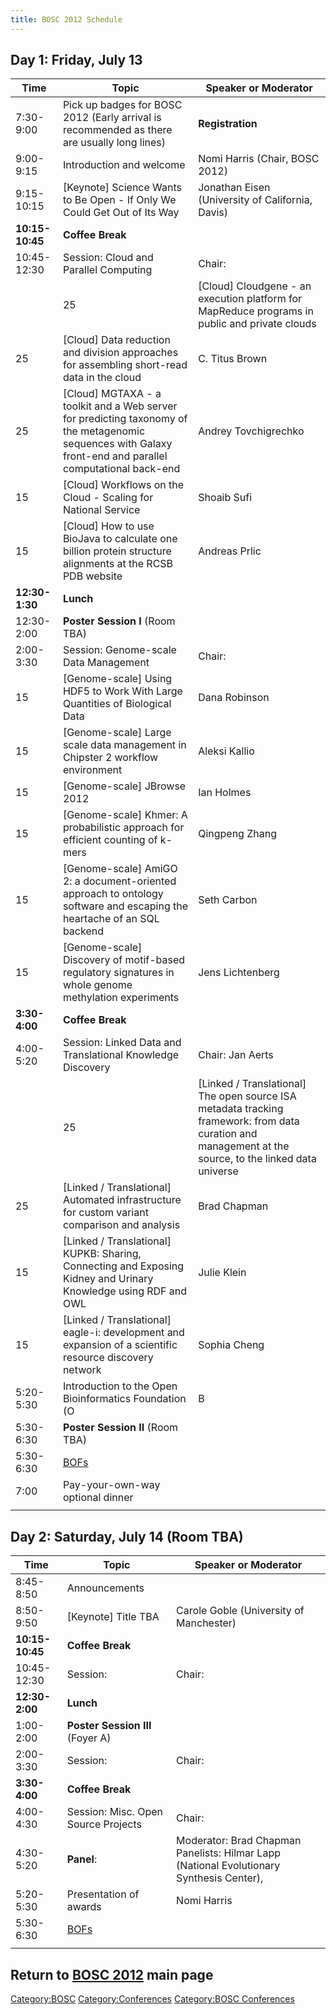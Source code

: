 ```yaml
---
title: BOSC 2012 Schedule
---
```


Day 1: Friday, July 13
----------------------

| Time            | Topic                                                                                                                                                        | Speaker or Moderator                             |
|-----------------|--------------------------------------------------------------------------------------------------------------------------------------------------------------|--------------------------------------------------|
| 7:30-9:00       | Pick up badges for BOSC 2012 (Early arrival is recommended as there are usually long lines)                                                                  | **Registration**                                 |
| 9:00-9:15       | Introduction and welcome                                                                                                                                     | Nomi Harris (Chair, BOSC 2012)                   |
| 9:15-10:15      | \[Keynote\] Science Wants to Be Open - If Only We Could Get Out of Its Way                                                                                   | Jonathan Eisen (University of California, Davis) |
| **10:15-10:45** | **Coffee Break**                                                                                                                                             |                                                  |
| 10:45-12:30     | Session: Cloud and Parallel Computing                                                                                                                        | Chair:                                           |
| | 25            | \[Cloud\] Cloudgene - an execution platform for MapReduce programs in public and private clouds                                                              | Sebastian Schoenherr                             |
| 25              | \[Cloud\] Data reduction and division approaches for assembling short-read data in the cloud                                                                 | C. Titus Brown                                   |
| 25              | \[Cloud\] MGTAXA - a toolkit and a Web server for predicting taxonomy of the metagenomic sequences with Galaxy front-end and parallel computational back-end | Andrey Tovchigrechko                             |
| 15              | \[Cloud\] Workflows on the Cloud - Scaling for National Service                                                                                              | Shoaib Sufi                                      |
| 15              | \[Cloud\] How to use BioJava to calculate one billion protein structure alignments at the RCSB PDB website                                                   | Andreas Prlic                                    |
| **12:30-1:30**  | **Lunch**                                                                                                                                                    |                                                  |
| 12:30-2:00      | **Poster Session I** (Room TBA)                                                                                                                              |                                                  |
| 2:00-3:30       | Session: Genome-scale Data Management                                                                                                                        | Chair:                                           |
| 15              | \[Genome-scale\] Using HDF5 to Work With Large Quantities of Biological Data                                                                                 | Dana Robinson                                    |
| 15              | \[Genome-scale\] Large scale data management in Chipster 2 workflow environment                                                                              | Aleksi Kallio                                    |
| 15              | \[Genome-scale\] JBrowse 2012                                                                                                                                | Ian Holmes                                       |
| 15              | \[Genome-scale\] Khmer: A probabilistic approach for efficient counting of k-mers                                                                            | Qingpeng Zhang                                   |
| 15              | \[Genome-scale\] AmiGO 2: a document-oriented approach to ontology software and escaping the heartache of an SQL backend                                     | Seth Carbon                                      |
| 15              | \[Genome-scale\] Discovery of motif-based regulatory signatures in whole genome methylation experiments                                                      | Jens Lichtenberg                                 |
| **3:30-4:00**   | **Coffee Break**                                                                                                                                             |                                                  |
| 4:00-5:20       | Session: Linked Data and Translational Knowledge Discovery                                                                                                   | Chair: Jan Aerts                                 |
| | 25            | \[Linked / Translational\] The open source ISA metadata tracking framework: from data curation and management at the source, to the linked data universe     | Philippe Rocca-Serra                             |
| 25              | \[Linked / Translational\] Automated infrastructure for custom variant comparison and analysis                                                               | Brad Chapman                                     |
| 15              | \[Linked / Translational\] KUPKB: Sharing, Connecting and Exposing Kidney and Urinary Knowledge using RDF and OWL                                            | Julie Klein                                      |
| 15              | \[Linked / Translational\] eagle-i: development and expansion of a scientific resource discovery network                                                     | Sophia Cheng                                     |
| 5:20-5:30       | Introduction to the Open Bioinformatics Foundation (O|B|F)                                                                                                   | Hilmar Lapp (President, O|B|F)                   |
| 5:30-6:30       | **Poster Session II** (Room TBA)                                                                                                                             |                                                  |
| 5:30-6:30       | [BOFs](BOSC_2012/BOFs "wikilink")                                                                                                                            |                                                  |
| 7:00            | Pay-your-own-way optional dinner                                                                                                                             |                                                  |
||

Day 2: Saturday, July 14 (Room TBA)
-----------------------------------

| Time            | Topic                               | Speaker or Moderator                                                                     |
|-----------------|-------------------------------------|------------------------------------------------------------------------------------------|
| 8:45-8:50       | Announcements                       |                                                                                          |
| 8:50-9:50       | \[Keynote\] Title TBA               | Carole Goble (University of Manchester)                                                  |
| **10:15-10:45** | **Coffee Break**                    |                                                                                          |
| 10:45-12:30     | Session:                            | Chair:                                                                                   |
| **12:30-2:00**  | **Lunch**                           |                                                                                          |
| 1:00-2:00       | **Poster Session III** (Foyer A)    |                                                                                          |
| 2:00-3:30       | Session:                            | Chair:                                                                                   |
| **3:30-4:00**   | **Coffee Break**                    |                                                                                          |
| 4:00-4:30       | Session: Misc. Open Source Projects | Chair:                                                                                   |
| 4:30-5:20       | **Panel**:                          | Moderator: Brad Chapman Panelists: Hilmar Lapp (National Evolutionary Synthesis Center), |
| 5:20-5:30       | Presentation of awards              | Nomi Harris                                                                              |
| 5:30-6:30       | [BOFs](BOSC_2012/BOFs "wikilink")   |                                                                                          |
||

Return to **[ BOSC 2012](BOSC_2012 "wikilink")** main page
----------------------------------------------------------

<Category:BOSC> <Category:Conferences> [Category:BOSC
Conferences](Category:BOSC_Conferences "wikilink")
